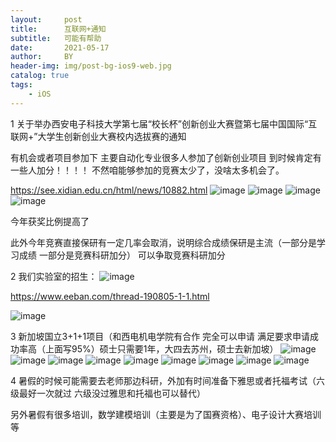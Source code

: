 ```yaml
---
layout:     post
title:      互联网+通知
subtitle:   可能有帮助
date:       2021-05-17
author:     BY
header-img: img/post-bg-ios9-web.jpg
catalog: true
tags:
    - iOS
---
```

1 关于举办西安电子科技大学第七届“校长杯”创新创业大赛暨第七届中国国际“互联网+”大学生创新创业大赛校内选拔赛的通知

有机会或者项目参加下 主要自动化专业很多人参加了创新创业项目 到时候肯定有一些人加分！！！！
不然咱能够参加的竞赛太少了，没啥太多机会了。


https://see.xidian.edu.cn/html/news/10882.html
![image](https://user-images.githubusercontent.com/24884878/118445130-a4ffdc00-b720-11eb-9dbd-d35b5385f291.png)
![image](https://user-images.githubusercontent.com/24884878/118445170-ac26ea00-b720-11eb-8631-4d5280f015d6.png)
![image](https://user-images.githubusercontent.com/24884878/118445197-b34df800-b720-11eb-8f4e-3194974b2b73.png)
![image](https://user-images.githubusercontent.com/24884878/118445213-b943d900-b720-11eb-9361-f441daa494b8.png)

今年获奖比例提高了

此外今年竞赛直接保研有一定几率会取消，说明综合成绩保研是主流（一部分是学习成绩 一部分是竞赛科研加分）
可以争取竞赛科研加分


2 我们实验室的招生：
![image](https://user-images.githubusercontent.com/24884878/118450191-813f9480-b726-11eb-8eb0-9d1efbea7a78.png)

https://www.eeban.com/thread-190805-1-1.html

![image](https://user-images.githubusercontent.com/24884878/118450246-9288a100-b726-11eb-9cba-d5dd4a21c7f4.png)

3 新加坡国立3+1+1项目（和西电机电学院有合作 完全可以申请 满足要求申请成功率高（上面写95%）硕士只需要1年，大四去苏州，硕士去新加坡）
 ![image](https://user-images.githubusercontent.com/24884878/118450456-cb287a80-b726-11eb-8120-2b3feaf81fc9.png)
![image](https://user-images.githubusercontent.com/24884878/118450490-d7143c80-b726-11eb-92e2-e1e15624e16d.png)
![image](https://user-images.githubusercontent.com/24884878/118450516-dd0a1d80-b726-11eb-9629-b27ccd634d85.png)
![image](https://user-images.githubusercontent.com/24884878/118450539-e1ced180-b726-11eb-917f-0a357586f160.png)
![image](https://user-images.githubusercontent.com/24884878/118450568-e98e7600-b726-11eb-917d-0bcc5992b17b.png)
![image](https://user-images.githubusercontent.com/24884878/118450580-eeebc080-b726-11eb-87c8-b58518f7b00c.png)
![image](https://user-images.githubusercontent.com/24884878/118450595-f317de00-b726-11eb-86c1-3dec2fa4cf30.png)
![image](https://user-images.githubusercontent.com/24884878/118450621-f8752880-b726-11eb-872e-12413835c4e5.png)
![image](https://user-images.githubusercontent.com/24884878/118450656-032fbd80-b727-11eb-8357-f913cc241045.png)

 
 4 暑假的时候可能需要去老师那边科研，外加有时间准备下雅思或者托福考试（六级最好一次就过 六级没过雅思和托福也可以替代）
 
 另外暑假有很多培训，数学建模培训（主要是为了国赛资格）、电子设计大赛培训等
 
 
 
 
 
